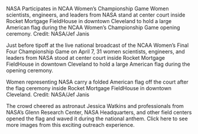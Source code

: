 NASA Participates in NCAA Women’s Championship Game 
 Women scientists, engineers, and leaders from NASA stand at center court inside Rocket Mortgage FieldHouse in downtown Cleveland to hold a large American flag during the NCAA Women’s Championship Game opening ceremony. Credit: NASA/Jef Janis

Just before tipoff at the live national broadcast of the NCAA Women’s Final Four Championship Game on April 7, 31 women scientists, engineers, and leaders from NASA stood at center court inside Rocket Mortgage FieldHouse in downtown Cleveland to hold a large American flag during the opening ceremony.

Women representing NASA carry a folded American flag off the court after the flag ceremony inside Rocket Mortgage FieldHouse in downtown Cleveland. Credit: NASA/Jef Janis

The crowd cheered as astronaut Jessica Watkins and professionals from NASA’s Glenn Research Center, NASA Headquarters, and other field centers opened the flag and waved it during the national anthem. Click here to see more images from this exciting outreach experience.